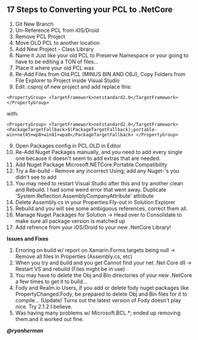 **17 Steps to Converting your PCL to .NetCore**
-----------------------------------------------

1. Git New Branch
2. Un-Reference PCL from iOS/Droid
3. Remove PCL Project
4. Move OLD PCL to another location
5. Add New Project - Class Library
6. Name it Just like your old PCL to Preserve Namespace or your going to have to be editing a TON of files...
7. Place it where your old PCL was
8. Re-Add Files from Old.PCL (MINUS BIN AND OBJ), Copy Folders from File Explorer to Project inside Visual Studio
9. Edit .csproj of new project and add replace this:

  ``<PropertyGroup>
  <TargetFramework>netstandard2.0</TargetFramework>
  </PropertyGroup>``
  
with:

  ``<PropertyGroup>
  <TargetFramework>netstandard2.0</TargetFramework>
    <PackageTargetFallback>$(PackageTargetFallback);portable-win+net45+wp8+win81+wpa8</PackageTargetFallback>
  </PropertyGroup>``
  
9. Open Packages.config in PCL.OLD in Editor
10. Re-Add Nuget Packages manually, and you need to add every single one because it doesn't seem to add extras that are needed.
11. Add Nuget Package Microsoft.NETCore.Portable.Compatibility
12. Try a Re-build - Remove any incorrect Using; add any Nuget-'s you didn't see to add
13. You may need to restart Visual Studio after this and try another clean and Rebuild.  I had some weird error that went away.
Duplicate 'System.Reflection.AssemblyCompanyAttribute' attribute
14. Delete Assembly.cs in your Properties Fly-out in Solution Explorer
15. Rebuild and you will see some ambiguous references, correct them all.
16. Manage Nuget Packages for Solution -> Head over to Consolidate to make sure all package version is matched up
17. Add refrence from your iOS/Droid to your new .NetCore Library!

**Issues and Fixes**
1. Erroring on build w/ report on Xamarin.Forms.targets being null -> Remove all files in Properties (Assembly.cs, etc)
2. When you try and build and you get Cannot find your net .Net Core dll -> Restart VS and rebuild (Files might be in use)
3. You may have to delete the Obj and Bin directories of your new .NetCore a few times to get it to build...
4. Fody and Realm.io Users, if you add or delete fody nuget packages like PropertyChanged.Fody, be prepared to delete Obj and Bin files for it to compile...  (Update) Turns out the latest version of Fody doesn't play nice.  Try 2.1.2 I believe.
5. Was having many problems w/ Microsoft.BCL.*; ended up removing them and it worked out fine.

***@ryanherman***
